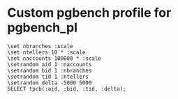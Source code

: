 Custom pgbench profile for pgbench_pl
=====================================

```
\set nbranches :scale
\set ntellers 10 * :scale
\set naccounts 100000 * :scale
\setrandom aid 1 :naccounts
\setrandom bid 1 :nbranches
\setrandom tid 1 :ntellers
\setrandom delta -5000 5000
SELECT tpcb(:aid, :bid, :tid, :delta);
```
